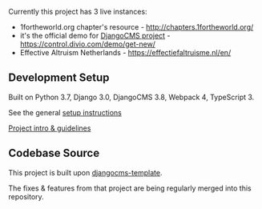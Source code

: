 Currently this project has 3 live instances:
- 1fortheworld.org chapter's resource - http://chapters.1fortheworld.org/
- it's the official demo for [DjangoCMS project](https://github.com/divio/django-cms/) - https://control.divio.com/demo/get-new/
- Effective Altruism Netherlands - https://effectiefaltruisme.nl/en/


Development Setup
-------------------------------------------------------------------------------
Built on Python 3.7, Django 3.0, DjangoCMS 3.8, Webpack 4, TypeScript 3.

See the general [setup instructions](https://gitlab.com/what-digital/djangocms-template/-/blob/master/docs/setup-instruction.md)

[Project intro & guidelines](https://gitlab.com/what-digital/djangocms-template/-/blob/master/docs/README.md)


Codebase Source
-------------------------------------------------------------------------------

This project is built upon [djangocms-template](https://gitlab.com/what-digital/djangocms-template).

The fixes & features from that project are being regularly merged into this repository.
